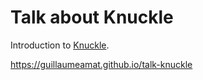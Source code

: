 # Talk about Knuckle

Introduction to [Knuckle](https://github.com/GuillaumeAmat/knuckle).

https://guillaumeamat.github.io/talk-knuckle
